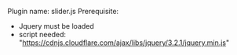 Plugin name: slider.js
Prerequisite:
  - Jquery must be loaded
  - script needed: "https://cdnjs.cloudflare.com/ajax/libs/jquery/3.2.1/jquery.min.js"
